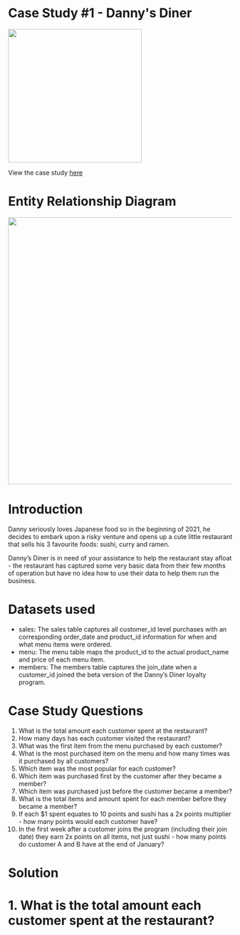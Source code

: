 # Case Study #1 - Danny's Diner

<img src="https://github.com/BhuvanaVengatesan/Danny-s-Diner-SQL-Challenges/assets/172362151/e31bcf7f-71cf-4963-8bfa-41a170d259bc" width="300">

View the case study [here](https://8weeksqlchallenge.com/case-study-1/)

# Entity Relationship Diagram

<img src="https://user-images.githubusercontent.com/81607668/127271130-dca9aedd-4ca9-4ed8-b6ec-1e1920dca4a8.png" width="600">

# Introduction

Danny seriously loves Japanese food so in the beginning of 2021, he decides to embark upon a risky venture and opens up a cute little restaurant that sells his 3 favourite foods: sushi, curry and ramen.

Danny’s Diner is in need of your assistance to help the restaurant stay afloat - the restaurant has captured some very basic data from their few months of operation but have no idea how to use their data to help them run the business.

# Datasets used
* sales: The sales table captures all customer_id level purchases with an corresponding order_date and product_id information for when and what menu items were ordered.
* menu: The menu table maps the product_id to the actual product_name and price of each menu item.
* members: The members table captures the join_date when a customer_id joined the beta version of the Danny’s Diner loyalty program.

# Case Study Questions
1. What is the total amount each customer spent at the restaurant?
2. How many days has each customer visited the restaurant?
3. What was the first item from the menu purchased by each customer?
4. What is the most purchased item on the menu and how many times was it purchased by all customers?
5. Which item was the most popular for each customer?
6. Which item was purchased first by the customer after they became a member?
7. Which item was purchased just before the customer became a member?
8. What is the total items and amount spent for each member before they became a member?
9. If each $1 spent equates to 10 points and sushi has a 2x points multiplier - how many points would each customer have?
10. In the first week after a customer joins the program (including their join date) they earn 2x points on all items, not just sushi - how many points do customer A and B have at the end of January?

# Solution
# 1. What is the total amount each customer spent at the restaurant?


